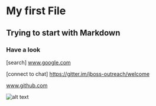 # My first File 
## Trying to start with Markdown
### Have a look
[search] www.google.com

[connect to chat] https://gitter.im/jboss-outreach/welcome 

www.github.com 

![alt text](https://avatars2.githubusercontent.com/u/14043294?s=400&u=e201421b804695e8901496ef48e207ab3f525462&v=4)

```





```
